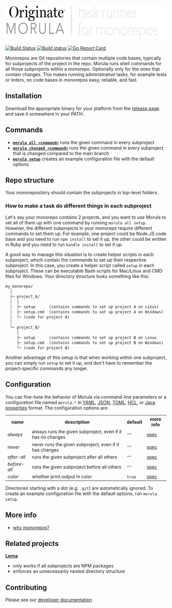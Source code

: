 <img src="documentation/logo.png" width="600" height="111" alt="Morula logo">

[![Build Status](https://travis-ci.org/Originate/morula.svg?branch=master)](https://travis-ci.org/Originate/morula)
[![Build status](https://ci.appveyor.com/api/projects/status/v3ui3ce2uqpr5l2c/branch/master?svg=true)](https://ci.appveyor.com/project/kevgo/morula/branch/master)
[![Go Report Card](https://goreportcard.com/badge/github.com/Originate/morula)](https://goreportcard.com/report/github.com/Originate/morula)

Monorepos are Git repositories that contain multiple code bases,
typically for subprojects of the project in the repo.
Morula runs shell commands for all those subprojects within a monorepo.
Optionally only for the ones that contain changes.
This makes running administrative tasks,
for example tests or linters,
on code bases in monorepos easy, reliable, and fast.


## Installation

Download the appropriate binary for your platform from the
[release page](https://github.com/Originate/morula/releases/latest)
and save it somewhere in your PATH.


## Commands

- __[`morula all <command>`](features/all.feature)__
  runs the given command in every subproject
- __[`morula changed <command>`](features/changed.feature)__
  runs the given command in every subproject
  that is changed compared to the main branch
- __[`morula setup`](features/setup.feature)__
  creates an example configuration file with the default options


## Repo structure

Your monorepository should contain the subprojects in top-level folders.

### How to make a task do different things in each subproject

Let's say your monorepo contains 2 projects,
and you want to use Morula to set all of them up with one command
by running `morula all setup`.
However, the different subprojects in your monorepo
require different commands to set them up.
For example, one project could be Node.JS code base
and you need to run `npm install` to set it up,
the other could be written in Ruby
and you need to run `bundle install` to set it up.

A good way to manage this situation is to create helper scripts in each subproject,
which contain the commands to set up their respective subproject.
In this case, you create a helper script called `setup` in each subproject.
These can be executable Bash scripts for Mac/Linux and CMD files for Windows.
Your directory structure looks something like this:

```
my_monorepo/
  │
  ├─ project_A/
  │  │
  │  ├─ setup      (contains commands to set up project A on Linux)
  │  ├─ setup.cmd  (contains commands to set up project A on Windows)
  │  └─ (code for project A)
  │
  └─ project_B/
     │
     ├─ setup      (contains commands to set up project B on Linux
     ├─ setup.cmd  (contains commands to set up project B on Windows)
     └─ (code for project B)
```

Another advantage of this setup is that when working within one subproject,
you can simply run `setup` to set it up,
and don't have to remember the project-specific commands any longer.


## Configuration

You can fine-tune the behavior of Morula
via command-line parameters
or a configuration file named `morula.*` in
[YAML](http://yaml.org),
[JSON](http://www.json.org),
[TOML](https://github.com/toml-lang/toml),
[HCL](https://github.com/hashicorp/hcl), or
[Java properties](https://docs.oracle.com/cd/E23095_01/Platform.93/ATGProgGuide/html/s0204propertiesfileformat01.html)
format.
The configuration options are:

<table>
  <tr>
    <th>name</th>
    <th>description</th>
    <th>default</th>
    <th>more info</th>
  </tr>
  <tr>
    <td><i>always</i></td>
    <td>always runs the given subproject, even if it has no changes</td>
    <td><code>""</code></td>
    <td><a href="features/always.feature">spec</a></td>
  </tr>
  <tr>
    <td><i>never</i></td>
    <td>never runs the given subproject, even if it has changes</td>
    <td><code>""</code></td>
    <td><a href="features/never.feature">spec</a></td>
  </tr>
  <tr>
    <td><i>after-all</i></td>
    <td>runs the given subproject after all others</td>
    <td><code>""</code></td>
    <td><a href="features/after-all.feature">spec</a></td>
  </tr>
  <tr>
    <td><i>before-all</i></td>
    <td>runs the given subproject before all others</td>
    <td><code>""</code></td>
    <td><a href="features/before-all.feature">spec</a></td>
  </tr>
  <tr>
    <td><i>color</i></td>
    <td>whether print output in color</td>
    <td><code>true</code></td>
    <td><a href="features/color.feature">spec</a></td>
  </tr>
</table>

Directories starting with a dot (e.g. `.git`)
are automatically ignored.
To create an example configuration file with the default options,
run `morula setup`.


## More info

- [why monorepos?](documentation/why_monorepos.md)


## Related projects

__[Lerna](https://github.com/lerna/lerna)__
- only works if all subprojects are NPM packages
- enforces an unnecessarily nested directory structure


## Contributing

Please see our [developer documentation](CONTRIBUTING.md)
